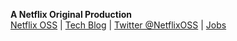**A Netflix Original Production**<br>
[Netflix OSS](http://netflix.github.io/#repo) | [Tech Blog](http://techblog.netflix.com) | [Twitter @NetflixOSS](https://twitter.com/#!/NetflixOSS) | [Jobs](http://jobs.netflix.com)